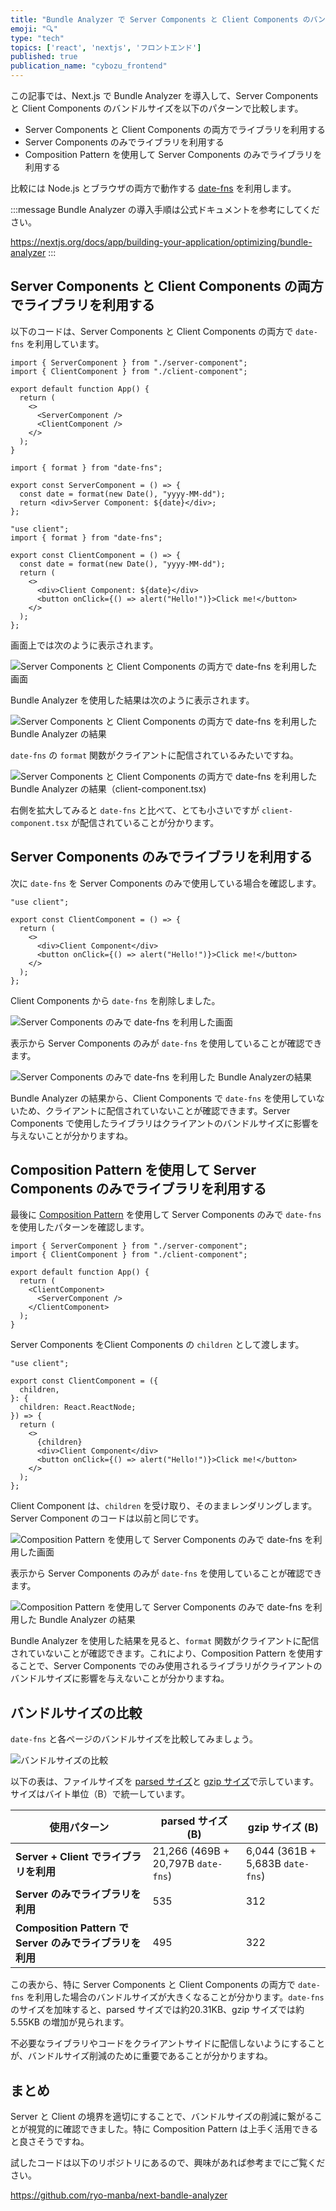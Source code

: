 ```yaml
---
title: "Bundle Analyzer で Server Components と Client Components のバンドルサイズを可視化する"
emoji: "🔍"
type: "tech"
topics: ['react', 'nextjs', 'フロントエンド']
published: true
publication_name: "cybozu_frontend"
---
```


この記事では、Next.js で Bundle Analyzer を導入して、Server Components と Client Components のバンドルサイズを以下のパターンで比較します。

- Server Components と Client Components の両方でライブラリを利用する
- Server Components のみでライブラリを利用する
- Composition Pattern を使用して Server Components のみでライブラリを利用する

比較には Node.js とブラウザの両方で動作する [date-fns](https://date-fns.org/) を利用します。

:::message
Bundle Analyzer の導入手順は公式ドキュメントを参考にしてください。

https://nextjs.org/docs/app/building-your-application/optimizing/bundle-analyzer
:::

## Server Components と Client Components の両方でライブラリを利用する

以下のコードは、Server Components と Client Components の両方で `date-fns` を利用しています。

```tsx:app/both-use-date-fns/page.tsx
import { ServerComponent } from "./server-component";
import { ClientComponent } from "./client-component";

export default function App() {
  return (
    <>
      <ServerComponent />
      <ClientComponent />
    </>
  );
}
```

```tsx:app/both-use-date-fns/server-component.tsx
import { format } from "date-fns";

export const ServerComponent = () => {
  const date = format(new Date(), "yyyy-MM-dd");
  return <div>Server Component: ${date}</div>;
};
```

```tsx:app/both-use-date-fns/client-component.tsx
"use client";
import { format } from "date-fns";

export const ClientComponent = () => {
  const date = format(new Date(), "yyyy-MM-dd");
  return (
    <>
      <div>Client Component: ${date}</div>
      <button onClick={() => alert("Hello!")}>Click me!</button>
    </>
  );
};
```

画面上では次のように表示されます。

![Server Components と Client Components の両方で `date-fns` を利用した画面](/images/next-bundle-analyzer/both-use-date-fns-page.png)

Bundle Analyzer を使用した結果は次のように表示されます。

![Server Components と Client Components の両方で `date-fns` を利用した Bundle Analyzer の結果](/images/next-bundle-analyzer/both-use-date-fns-bundle-analyzer.png)

`date-fns` の `format` 関数がクライアントに配信されているみたいですね。

![Server Components と Client Components の両方で `date-fns` を利用した Bundle Analyzer の結果（client-component.tsx)](/images/next-bundle-analyzer/both-use-date-fns-client.png)

右側を拡大してみると `date-fns` と比べて、とても小さいですが `client-component.tsx` が配信されていることが分かります。

## Server Components のみでライブラリを利用する

次に `date-fns` を Server Components のみで使用している場合を確認します。

```tsx:app/server-only-use-date-fns/client-component.tsx
"use client";

export const ClientComponent = () => {
  return (
    <>
      <div>Client Component</div>
      <button onClick={() => alert("Hello!")}>Click me!</button>
    </>
  );
};
```

Client Components から `date-fns` を削除しました。

![Server Components のみで `date-fns` を利用した画面](/images/next-bundle-analyzer/server-only-use-date-fns-page.png)

表示から Server Components のみが `date-fns` を使用していることが確認できます。

![Server Components のみで `date-fns` を利用した Bundle Analyzerの結果](/images/next-bundle-analyzer/server-only-use-date-fns-bundle-analyzer.png)

Bundle Analyzer の結果から、Client Components で `date-fns` を使用していないため、クライアントに配信されていないことが確認できます。Server Components で使用したライブラリはクライアントのバンドルサイズに影響を与えないことが分かりますね。

## Composition Pattern を使用して Server Components のみでライブラリを利用する

最後に [Composition Pattern](https://nextjs.org/docs/app/building-your-application/rendering/composition-patterns#supported-pattern-passing-server-components-to-client-components-as-props) を使用して Server Components のみで `date-fns` を使用したパターンを確認します。

```tsx:app/composition-pattern/page.tsx
import { ServerComponent } from "./server-component";
import { ClientComponent } from "./client-component";

export default function App() {
  return (
    <ClientComponent>
      <ServerComponent />
    </ClientComponent>
  );
}
```

Server Components をClient Components の `children` として渡します。

```tsx:app/composition-pattern/client-component.tsx
"use client";

export const ClientComponent = ({
  children,
}: {
  children: React.ReactNode;
}) => {
  return (
    <>
      {children}
      <div>Client Component</div>
      <button onClick={() => alert("Hello!")}>Click me!</button>
    </>
  );
};
```

Client Component は、`children` を受け取り、そのままレンダリングします。
Server Component のコードは以前と同じです。

![Composition Pattern を使用して Server Components のみで `date-fns` を利用した画面](/images/next-bundle-analyzer/composition-pattern-page.png)

表示から Server Components のみが `date-fns` を使用していることが確認できます。

![Composition Pattern を使用して Server Components のみで `date-fns` を利用した Bundle Analyzer の結果](/images/next-bundle-analyzer/composition-pattern-bundle-analyzer.png)

Bundle Analyzer を使用した結果を見ると、`format` 関数がクライアントに配信されていないことが確認できます。これにより、Composition Pattern を使用することで、Server Components でのみ使用されるライブラリがクライアントのバンドルサイズに影響を与えないことが分かりますね。

## バンドルサイズの比較

`date-fns` と各ページのバンドルサイズを比較してみましょう。

![バンドルサイズの比較](/images/next-bundle-analyzer/bundle-size-comparison.png)

以下の表は、ファイルサイズを [parsed サイズ](https://github.com/webpack-contrib/webpack-bundle-analyzer?tab=readme-ov-file#parsed)と [gzip サイズ](https://github.com/webpack-contrib/webpack-bundle-analyzer?tab=readme-ov-file#gzip)で示しています。サイズはバイト単位（B）で統一しています。

| 使用パターン | parsed サイズ (B) | gzip サイズ (B) |
| --------------------------------- | ----------------- | --------------- |
| **Server + Client でライブラリを利用** | 21,266 (469B + 20,797B `date-fns`) | 6,044 (361B + 5,683B `date-fns`) |
| **Server のみでライブラリを利用** | 535 | 312 |
| **Composition Pattern で Server のみでライブラリを利用** | 495 | 322 |

この表から、特に Server Components と Client Components の両方で `date-fns` を利用した場合のバンドルサイズが大きくなることが分かります。`date-fns` のサイズを加味すると、parsed サイズでは約20.31KB、gzip サイズでは約5.55KB の増加が見られます。

不必要なライブラリやコードをクライアントサイドに配信しないようにすることが、バンドルサイズ削減のために重要であることが分かりますね。

## まとめ

Server と Client の境界を適切にすることで、バンドルサイズの削減に繋がることが視覚的に確認できました。特に Composition Pattern は上手く活用できると良さそうですね。

試したコードは以下のリポジトリにあるので、興味があれば参考までにご覧ください。

https://github.com/ryo-manba/next-bandle-analyzer